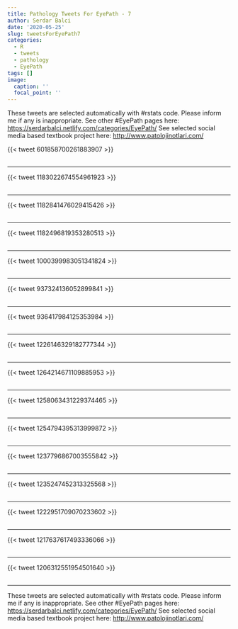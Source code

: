 ```yaml
---
title: Pathology Tweets For EyePath - 7
author: Serdar Balci
date: '2020-05-25'
slug: tweetsForEyePath7
categories:
  - R
  - tweets
  - pathology
  - EyePath
tags: []
image:
  caption: ''
  focal_point: ''
---
```



These tweets are selected automatically with #rstats code. Please inform me if any is inappropriate.
See other #EyePath pages here: https://serdarbalci.netlify.com/categories/EyePath/ 
See selected social media based textbook project here: http://www.patolojinotlari.com/

{{< tweet 601858700261883907 >}}
<br>
<br>
<hr>
{{< tweet 1183022674554961923 >}}
<br>
<br>
<hr>
{{< tweet 1182841476029415426 >}}
<br>
<br>
<hr>
{{< tweet 1182496819353280513 >}}
<br>
<br>
<hr>
{{< tweet 1000399983051341824 >}}
<br>
<br>
<hr>
{{< tweet 937324136052899841 >}}
<br>
<br>
<hr>
{{< tweet 936417984125353984 >}}
<br>
<br>
<hr>
{{< tweet 1226146329182777344 >}}
<br>
<br>
<hr>
{{< tweet 1264214671109885953 >}}
<br>
<br>
<hr>
{{< tweet 1258063431229374465 >}}
<br>
<br>
<hr>
{{< tweet 1254794395313999872 >}}
<br>
<br>
<hr>
{{< tweet 1237796867003555842 >}}
<br>
<br>
<hr>
{{< tweet 1235247452313325568 >}}
<br>
<br>
<hr>
{{< tweet 1222951709070233602 >}}
<br>
<br>
<hr>
{{< tweet 1217637617493336066 >}}
<br>
<br>
<hr>
{{< tweet 1206312551954501640 >}}
<br>
<br>
<hr>


These tweets are selected automatically with #rstats code. Please inform me if any is inappropriate.
See other #EyePath pages here: https://serdarbalci.netlify.com/categories/EyePath/ 
See selected social media based textbook project here: http://www.patolojinotlari.com/
